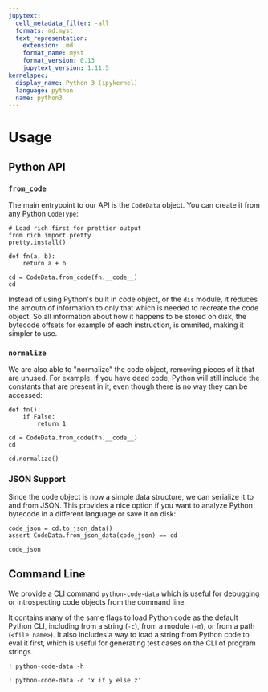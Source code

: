 ```yaml
---
jupytext:
  cell_metadata_filter: -all
  formats: md:myst
  text_representation:
    extension: .md
    format_name: myst
    format_version: 0.13
    jupytext_version: 1.11.5
kernelspec:
  display_name: Python 3 (ipykernel)
  language: python
  name: python3
---
```


# Usage

## Python API

### `from_code`

The main entrypoint to our API is the `CodeData` object. You can create it from any Python `CodeType`:

```{code-cell}
# Load rich first for prettier output
from rich import pretty
pretty.install()

def fn(a, b):
    return a + b

cd = CodeData.from_code(fn.__code__)
cd
```

Instead of using Python's built in code object, or the `dis` module, it reduces the amoutn of information to only that which is needed to recreate the code object. So all information about how it happens to be stored on disk, the bytecode offsets for example of each instruction, is ommited, making it simpler to use.

### `normalize`

We are also able to "normalize" the code object, removing pieces of it that are unused. For example, if you have dead code, Python will still include the constants
that are present in it, even though there is no way they can be accessed:

```{code-cell}
def fn():
    if False:
        return 1

cd = CodeData.from_code(fn.__code__)
cd
```

```{code-cell}
cd.normalize()
```

### JSON Support

Since the code object is now a simple data structure, we can serialize it to and from JSON. This provides a nice option if you want to analyze Python bytecode in a different language or save it on disk:

```{code-cell}
code_json = cd.to_json_data()
assert CodeData.from_json_data(code_json) == cd

code_json
```

## Command Line

We provide a CLI command `python-code-data` which is useful for debugging or introspecting code objects from the command line.

It contains many of the same
flags to load Python code as the default Python CLI, including from a string (`-c`),
from a module (`-m`), or from a path (`<file name>`). It also includes a way to
load a string from Python code to eval it first, which is useful for generating
test cases on the CLI of program strings.

```{code-cell}
! python-code-data -h
```

```{code-cell}
! python-code-data -c 'x if y else z'
```
